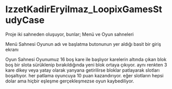 # IzzetKadirEryilmaz_LoopixGamesStudyCase

Proje iki sahneden oluşuyor, bunlar; Menü ve Oyun sahneleri

Menü Sahnesi
Oyunun adı ve başlatma butonunun yer aldığı basit bir giriş ekranı

Oyun Sahnesi
Oyunumuz 16 boş kare ile başlıyor karelerin altında çıkan blok boş bir slota sürüklenip bırakıldığında yeni blok ortaya çıkıyor.
aynı renkten 3 kare dikey veya yatay olarak yanyana getirilirse bloklar patlayarak slotları boşaltıyor.
her patlama oyuncuya 10 puan kazandırıyor.
eğer slotların hepsi dolar ama hiçbir eşleşme gerçekleşmezse oyun kaybediliyor.
